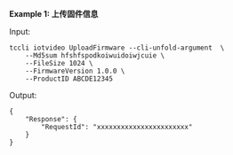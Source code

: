 **Example 1: 上传固件信息**



Input: 

```
tccli iotvideo UploadFirmware --cli-unfold-argument  \
    --Md5sum hfshfspodkoiwuidoiwjcuie \
    --FileSize 1024 \
    --FirmwareVersion 1.0.0 \
    --ProductID ABCDE12345
```

Output: 
```
{
    "Response": {
        "RequestId": "xxxxxxxxxxxxxxxxxxxxxxx"
    }
}
```

